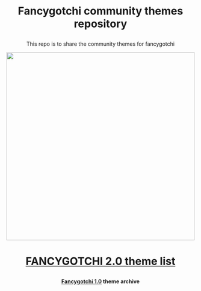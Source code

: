 # <p align="center">Fancygotchi community themes repository</p>
<p align="center">This repo is to share the community themes for fancygotchi</p>

<p align="center">
<img src='https://github.com/V0r-T3x/fancygotchi/blob/main/.assets/fancygotchi2.0.png' width='500px'></img>
</p>

# <p align="center"><a href="https://github.com/V0r-T3x/Fancygotchi_themes/tree/main/fancygotchi_2.0/themes">FANCYGOTCHI 2.0 theme list</a></p>

#### <p align="center"><a href="https://github.com/V0r-T3x/Fancygotchi_themes/tree/main/fancygotchi_1.0/themes">Fancygotchi 1.0</a> theme archive</p>
